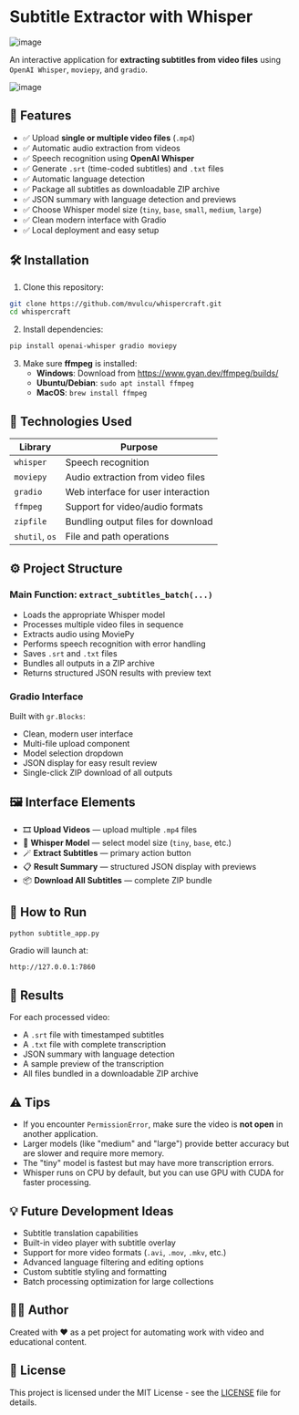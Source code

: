 # Subtitle Extractor with Whisper

![image](https://github.com/user-attachments/assets/870ea965-f8a6-407a-b485-8cebd4a1769e)

An interactive application for **extracting subtitles from video files** using `OpenAI Whisper`, `moviepy`, and `gradio`.

![image](https://github.com/user-attachments/assets/0968f994-4439-422b-9a8c-94a663ab33a2)
## 🚀 Features
* ✅ Upload **single or multiple video files** (`.mp4`)
* ✅ Automatic audio extraction from videos
* ✅ Speech recognition using **OpenAI Whisper**
* ✅ Generate `.srt` (time-coded subtitles) and `.txt` files
* ✅ Automatic language detection
* ✅ Package all subtitles as downloadable ZIP archive
* ✅ JSON summary with language detection and previews
* ✅ Choose Whisper model size (`tiny`, `base`, `small`, `medium`, `large`)
* ✅ Clean modern interface with Gradio
* ✅ Local deployment and easy setup

## 🛠️ Installation
1. Clone this repository:
```bash
git clone https://github.com/mvulcu/whispercraft.git
cd whispercraft
```
2. Install dependencies:
```bash
pip install openai-whisper gradio moviepy
```
3. Make sure **ffmpeg** is installed:
   * **Windows**: Download from https://www.gyan.dev/ffmpeg/builds/
   * **Ubuntu/Debian**: `sudo apt install ffmpeg`
   * **MacOS**: `brew install ffmpeg`

## 🧠 Technologies Used
| Library | Purpose |
|---------|---------|
| `whisper` | Speech recognition |
| `moviepy` | Audio extraction from video files |
| `gradio` | Web interface for user interaction |
| `ffmpeg` | Support for video/audio formats |
| `zipfile` | Bundling output files for download |
| `shutil`, `os` | File and path operations |

## ⚙️ Project Structure
### Main Function: `extract_subtitles_batch(...)`
* Loads the appropriate Whisper model
* Processes multiple video files in sequence
* Extracts audio using MoviePy
* Performs speech recognition with error handling
* Saves `.srt` and `.txt` files
* Bundles all outputs in a ZIP archive
* Returns structured JSON results with preview text

### Gradio Interface
Built with `gr.Blocks`:
* Clean, modern user interface
* Multi-file upload component
* Model selection dropdown
* JSON display for easy result review
* Single-click ZIP download of all outputs

## 🖼 Interface Elements
* 🎞 **Upload Videos** — upload multiple `.mp4` files
* 🧠 **Whisper Model** — select model size (`tiny`, `base`, etc.)
* 🪄 **Extract Subtitles** — primary action button
* 📋 **Result Summary** — structured JSON display with previews
* 📦 **Download All Subtitles** — complete ZIP bundle

## 🔄 How to Run
```bash
python subtitle_app.py
```
Gradio will launch at:
```
http://127.0.0.1:7860
```

## 📁 Results
For each processed video:
* A `.srt` file with timestamped subtitles
* A `.txt` file with complete transcription
* JSON summary with language detection
* A sample preview of the transcription
* All files bundled in a downloadable ZIP archive

## ⚠️ Tips
* If you encounter `PermissionError`, make sure the video is **not open** in another application.
* Larger models (like "medium" and "large") provide better accuracy but are slower and require more memory.
* The "tiny" model is fastest but may have more transcription errors.
* Whisper runs on CPU by default, but you can use GPU with CUDA for faster processing.

## 💡 Future Development Ideas
* Subtitle translation capabilities
* Built-in video player with subtitle overlay
* Support for more video formats (`.avi`, `.mov`, `.mkv`, etc.)
* Advanced language filtering and editing options
* Custom subtitle styling and formatting
* Batch processing optimization for large collections

## 👨‍💻 Author
Created with ❤️ as a pet project for automating work with video and educational content.

## 📄 License
This project is licensed under the MIT License - see the [LICENSE](LICENSE) file for details.
